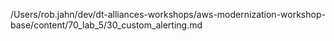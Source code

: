 /Users/rob.jahn/dev/dt-alliances-workshops/aws-modernization-workshop-base/content/70_lab_5/30_custom_alerting.md